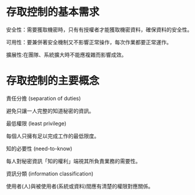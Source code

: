 # 存取控制的基本需求

安全性：需要獲取機密時，只有有授權者才能獲取機密資料，確保資料的安全性。

可用性：要兼併著安全機制又不影響正常操作，每次作業都要正常運作。

擴展性:在團隊、系統擴大時不能應複雜而影響成效。

# 存取控制的主要概念

責任分擔 (separation of duties)

避免只讓一人完整的知道秘密的資訊。

最低權限 (least privilege)

每個人只擁有足以完成工作的最低限度。

知的必要性 (need-to-know)

每人對秘密資訊「知的權利」端視其所負責業務的需要性。

資訊分類 (information classification)

使用者(人)與被使用者(系統或資料)間應有清楚的權限對應關係。
